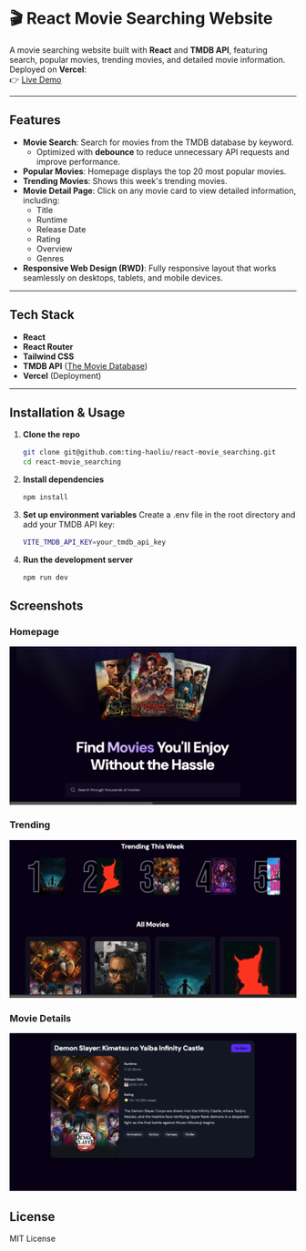 # 🎬 React Movie Searching Website

A movie searching website built with **React** and **TMDB API**, featuring search, popular movies, trending movies, and detailed movie information.  
Deployed on **Vercel**:  
👉 [Live Demo](https://react-movie-searching.vercel.app/)

---

## Features

- **Movie Search**: Search for movies from the TMDB database by keyword.
    - Optimized with **debounce** to reduce unnecessary API requests and improve performance.
- **Popular Movies**: Homepage displays the top 20 most popular movies.  
- **Trending Movies**: Shows this week's trending movies.  
- **Movie Detail Page**: Click on any movie card to view detailed information, including:
  - Title  
  - Runtime  
  - Release Date  
  - Rating  
  - Overview  
  - Genres
- **Responsive Web Design (RWD)**: Fully responsive layout that works seamlessly on desktops, tablets, and mobile devices.

---

## Tech Stack

- **React**  
- **React Router**  
- **Tailwind CSS**  
- **TMDB API** ([The Movie Database](https://www.themoviedb.org/documentation/api))  
- **Vercel** (Deployment)

---

## Installation & Usage

1. **Clone the repo**
    ```bash
    git clone git@github.com:ting-haoliu/react-movie_searching.git
    cd react-movie_searching
2. **Install dependencies**
    ```bash
    npm install
3. **Set up environment variables**
    Create a .env file in the root directory and add your TMDB API key:
    ```bash
    VITE_TMDB_API_KEY=your_tmdb_api_key
4. **Run the development server**
    ```bash
    npm run dev
## Screenshots

### Homepage
![Homepage Screenshot](screenshots/Homepage.png)

### Trending
![Trending Screenshot](screenshots/Trending.png)

### Movie Details
![Movie Detail Screenshot](screenshots/detail.png)

## License
MIT License